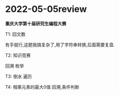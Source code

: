 # 2022-05-05review

**重庆大学第十届研究生编程大赛**

T1: 回文数

有手就行,这题我搞复杂了,用了字符串转换,后面需要复盘.

T2: 知识竞赛

回溯 枚举

T3: 倒水
遍历

T4: 相乘元素的最大0值
回溯,条件判断